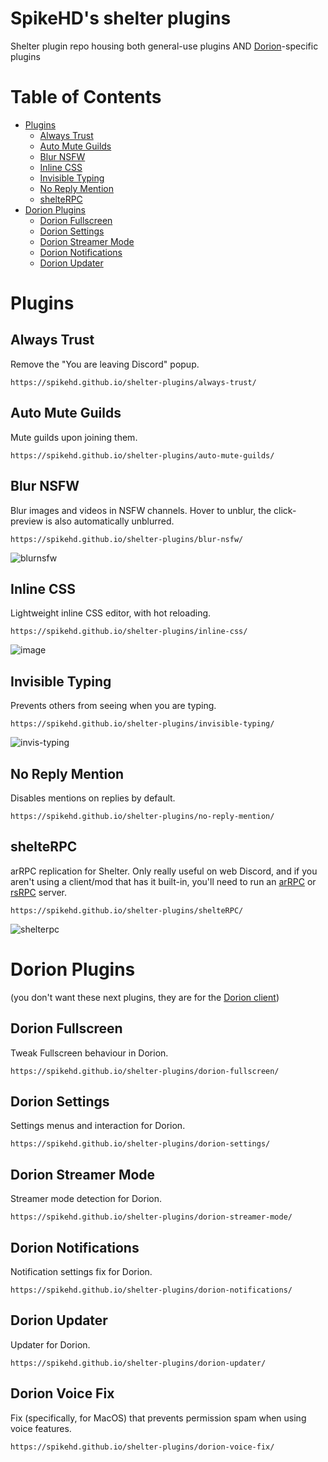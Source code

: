 # SpikeHD's shelter plugins

Shelter plugin repo housing both general-use plugins AND [Dorion](https://github.com/SpikeHD/Dorion)-specific plugins

# Table of Contents
* [Plugins](#plugins)
  * [Always Trust](#always-trust)
  * [Auto Mute Guilds](#auto-mute-guilds)
  * [Blur NSFW](#blur-nsfw)
  * [Inline CSS](#inline-css)
  * [Invisible Typing](#invisible-typing)
  * [No Reply Mention](#no-reply-mention)
  * [shelteRPC](#shelterpc)
* [Dorion Plugins](#dorion-plugins)
  * [Dorion Fullscreen](#dorion-fullscreen)
  * [Dorion Settings](#dorion-settings)
  * [Dorion Streamer Mode](#dorion-streamer-mode)
  * [Dorion Notifications](#dorion-notifications)
  * [Dorion Updater](#dorion-updater)

# Plugins

## Always Trust

Remove the "You are leaving Discord" popup.

`https://spikehd.github.io/shelter-plugins/always-trust/`

## Auto Mute Guilds

Mute guilds upon joining them.

`https://spikehd.github.io/shelter-plugins/auto-mute-guilds/`

## Blur NSFW

Blur images and videos in NSFW channels. Hover to unblur, the click-preview is also automatically unblurred.

`https://spikehd.github.io/shelter-plugins/blur-nsfw/`

![blurnsfw](https://github.com/SpikeHD/shelter-plugins/assets/25207995/921f5add-7d3e-4885-9d0b-a95b483caab6)

## Inline CSS

Lightweight inline CSS editor, with hot reloading.

`https://spikehd.github.io/shelter-plugins/inline-css/`

![image](https://github.com/SpikeHD/shelter-plugins/assets/25207995/4499c90b-2fbc-4ae2-bfec-6ee4c68e44e7)

## Invisible Typing

Prevents others from seeing when you are typing.

`https://spikehd.github.io/shelter-plugins/invisible-typing/`

![invis-typing](https://github.com/SpikeHD/shelter-plugins/assets/25207995/9c50535f-4fcc-40c2-adff-3b989eb5470a)

## No Reply Mention

Disables mentions on replies by default.

`https://spikehd.github.io/shelter-plugins/no-reply-mention/`

## shelteRPC

arRPC replication for Shelter. Only really useful on web Discord, and if you aren't using a client/mod that has it built-in, you'll need to run an [arRPC](https://github.com/OpenAsar/arrpc) or [rsRPC](https://github.com/SpikeHD/rsRPC) server.

`https://spikehd.github.io/shelter-plugins/shelteRPC/`

![shelterpc](https://github.com/SpikeHD/shelter-plugins/assets/25207995/ebe624a1-40ea-489e-a9d7-2e49a96020b6)

# Dorion Plugins

(you don't want these next plugins, they are for the [Dorion client](https://github.com/SpikeHD/Dorion))

## Dorion Fullscreen

Tweak Fullscreen behaviour in Dorion.

`https://spikehd.github.io/shelter-plugins/dorion-fullscreen/`

## Dorion Settings

Settings menus and interaction for Dorion.

`https://spikehd.github.io/shelter-plugins/dorion-settings/`

## Dorion Streamer Mode

Streamer mode detection for Dorion.

`https://spikehd.github.io/shelter-plugins/dorion-streamer-mode/`

## Dorion Notifications

Notification settings fix for Dorion.

`https://spikehd.github.io/shelter-plugins/dorion-notifications/`

## Dorion Updater

Updater for Dorion.

`https://spikehd.github.io/shelter-plugins/dorion-updater/`

## Dorion Voice Fix

Fix (specifically, for MacOS) that prevents permission spam when using voice features.

`https://spikehd.github.io/shelter-plugins/dorion-voice-fix/`
